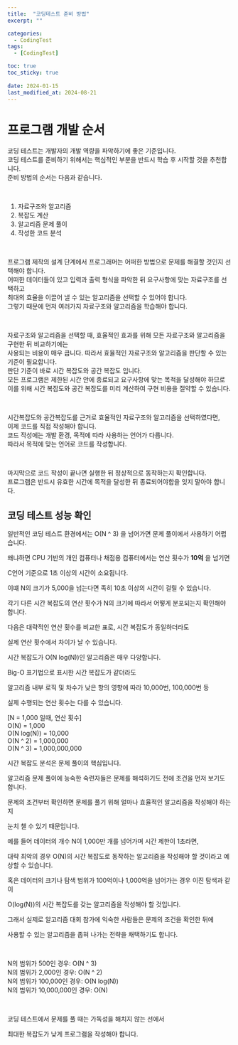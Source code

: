 ```yaml
---
title:  "코딩테스트 준비 방법"
excerpt: ""

categories:
  - CodingTest
tags:
  - [CodingTest]

toc: true
toc_sticky: true
 
date: 2024-01-15
last_modified_at: 2024-08-21
---
```


# 프로그램 개발 순서
코딩 테스트는 개발자의 개발 역량을 파악하기에 좋은 기준입니다.  
코딩 테스트를 준비하기 위해서는 핵심적인 부분을 반드시 학습 후 시작할 것을 추천합니다.  
준비 방법의 순서는 다음과 같습니다.  

<br/>

1. 자료구조와 알고리즘
2. 복잡도 계산
3. 알고리즘 문제 풀이
4. 작성한 코드 분석

<br/>

프로그램 제작의 설계 단계에서 프로그래머는 어떠한 방법으로 문제를 해결할 것인지 선택해야 합니다.  
어떠한 데이터들이 있고 입력과 출력 형식을 파악한 뒤 요구사항에 맞는 자료구조를 선택하고  
최대의 효율을 이끌어 낼 수 있는 알고리즘을 선택할 수 있어야 합니다.  
그렇기 때문에 먼저 여러가지 자료구조와 알고리즘을 학습해야 합니다.  

<br/>

자료구조와 알고리즘을 선택할 때, 효율적인 효과를 위해 모든 자료구조와 알고리즘을 구현한 뒤 비교하기에는  
사용되는 비용이 매우 큽니다. 따라서 효율적인 자료구조와 알고리즘을 판단할 수 있는 기준이 필요합니다.  
판단 기준이 바로 시간 복잡도와 공간 복잡도 입니다.  
모든 프로그램은 제한된 시간 안에 종료되고 요구사항에 맞는 목적을 달성해야 하므로  
이를 위해 시간 복잡도와 공간 복잡도를 미리 계산하여 구현 비용을 절약할 수 있습니다.  

<br/>  

시간복잡도와 공간복잡도를 근거로 효율적인 자료구조와 알고리즘을 선택하였다면,  
이제 코드를 직접 작성해야 합니다.  
코드 작성에는 개발 환경, 목적에 따라 사용하는 언어가 다릅니다.  
따라서 목적에 맞는 언어로 코드를 작성합니다.  

<br/>
  
마지막으로 코드 작성이 끝나면 실행한 뒤 정상적으로 동작하는지 확인합니다.  
프로그램은 반드시 유효한 시간에 목적을 달성한 뒤 종료되어야합을 잊지 말아야 합니다.  

## 코딩 테스트 성능 확인 ##

일반적인 코딩 테스트 환경에서는 O(N ^ 3) 을 넘어가면 문제 풀이에서 사용하기 어렵습니다.

왜냐하면 CPU 기반의 개인 컴퓨터나 채점용 컴퓨터에서는 연산 횟수가 **10억** 을 넘기면  

C언어 기준으로 1초 이상의 시간이 소요됩니다.  

이떄 N의 크기가 5,000을 넘는다면 족히 10초 이상의 시간이 걸릴 수 있습니다.  

각기 다른 시간 복잡도의 연산 횟수가 N의 크기에 따라서 어떻게 분포되는지 확인해야 합니다.  

다음은 대략적인 연산 횟수를 비교한 표로, 시간 복잡도가 동일하더라도  

실제 연산 횟수에서 차이가 날 수 있습니다.  

시간 복잡도가 O(N log(N))인 알고리즘은 매우 다양합니다.  

Big-O 표기법으로 표시한 시간 복잡도가 같더라도  

알고리즘 내부 로직 및 차수가 낮은 항의 영향에 따라 10,000번, 100,000번 등  

실제 수행되는 연산 횟수는 다를 수 있습니다.  

[N = 1,000 일때, 연산 횟수]  
O(N) = 1,000  
O(N log(N)) = 10,000  
O(N ^ 2) = 1,000,000  
O(N ^ 3) = 1,000,000,000  

시간 복잡도 분석은 문제 풀이의 핵심입니다.  

알고리즘 문제 풀이에 능숙한 숙련자들은 문제를 해석하기도 전에 조건을 먼저 보기도 합니다.  

문제의 조건부터 확인하면 문제를 풀기 위해 얼마나 효율적인 알고리즘을 작성해야 하는지  

눈치 챌 수 있기 때문입니다.  

예를 들어 데이터의 개수 N이 1,000만 개를 넘어가며 시간 제한이 1초라면,  

대략 최악의 경우 O(N)의 시간 복잡도로 동작하는 알고리즘을 작성해야 할 것이라고 예상할 수 있습니다.  

혹은 데이터의 크기나 탐색 범위가 100억이나 1,000억을 넘어가는 경우 이진 탐색과 같이  

O(log(N))의 시간 복잡도를 갖는 알고리즘을 작성해야 할 것입니다.  

그래서 실제로 알고리즘 대회 참가에 익숙한 사람들은 문제의 조건을 확인한 뒤에  

사용할 수 있는 알고리즘을 좁혀 나가는 전략을 채택하기도 합니다.  

<br/>

N의 범위가 500인 경우: O(N ^ 3)  
N의 범위가 2,000인 경우: O(N ^ 2)  
N의 범위가 100,000인 경우: O(N log(N))  
N의 범위가 10,000,000인 경우: O(N)  

<br/>

코딩 테스트에서 문제를 풀 때는 가독성을 해치지 않는 선에서  

최대한 복잡도가 낮게 프로그램을 작성해야 합니다.  